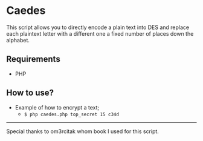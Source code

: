 # Caedes

This script allows you to directly encode a plain text into DES and replace each plaintext letter with a different one a fixed number of places down the alphabet.

## Requirements

* PHP

## How to use?

* Example of how to encrypt a text;
    - `$ php caedes.php top_secret 15 c34d`

---

Special thanks to om3rcitak whom book I used for this script.
